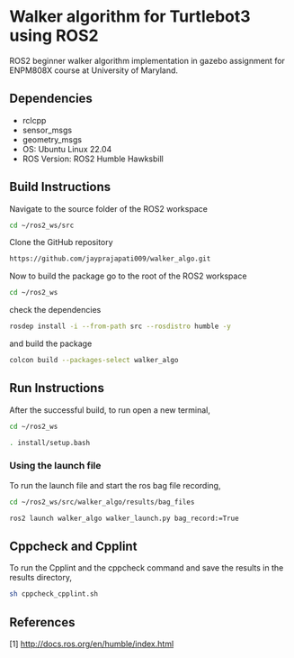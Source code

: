 # Walker algorithm for Turtlebot3 using ROS2

ROS2 beginner walker algorithm implementation in gazebo assignment for ENPM808X course at University of Maryland.

## Dependencies

- rclcpp
- sensor_msgs
- geometry_msgs
- OS: Ubuntu Linux 22.04
- ROS Version: ROS2 Humble Hawksbill

## Build Instructions

Navigate to the source folder of the ROS2 workspace

```sh
cd ~/ros2_ws/src
```

Clone the GitHub repository

```sh
https://github.com/jayprajapati009/walker_algo.git
```

Now to build the package go to the root of the ROS2 workspace

```sh
cd ~/ros2_ws
```

check the dependencies

```sh
rosdep install -i --from-path src --rosdistro humble -y
```

and build the package

```sh
colcon build --packages-select walker_algo
```

## Run Instructions

After the successful build, to run open a new terminal,

```sh
cd ~/ros2_ws
```

```sh
. install/setup.bash
```

### Using the launch file

To run the launch file and start the ros bag file recording,

```sh
cd ~/ros2_ws/src/walker_algo/results/bag_files
```

```sh
ros2 launch walker_algo walker_launch.py bag_record:=True
```
  
## Cppcheck and Cpplint

To run the Cpplint and the cppcheck command and save the results in the results directory,

```sh
sh cppcheck_cpplint.sh
```

## References

[1] <http://docs.ros.org/en/humble/index.html>
